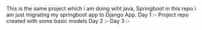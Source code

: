 This is the same project which i am doing wiht java, Springboot in this repo i am just migrating my springboot app to Django App.
Day 1 :- Project repo created with some basic models
Day 2 :- 
Day 3 :-
